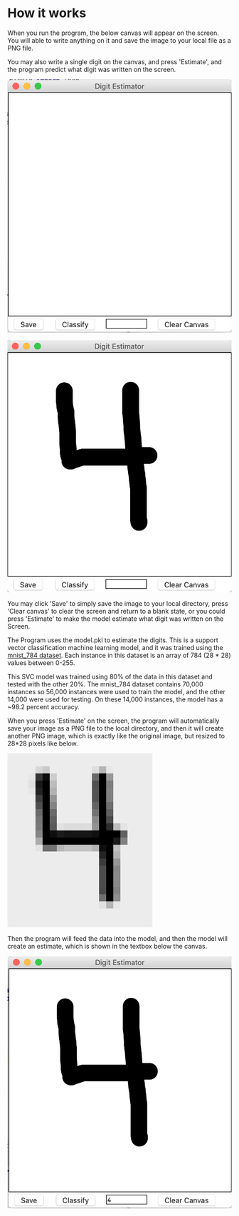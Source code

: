 # How it works

When you run the program, the below canvas will appear on the screen. You will able to write anything on it and save the image to your local file as a PNG file. 

You may also write a single digit on the canvas, and press 'Estimate', and the program predict what digit was written on the screen.

![image1](Screen.png)

![image2](Four.png)

You may click 'Save' to simply save the image to your local directory, press 'Clear canvas' to clear the screen and return to a blank state, or you could press 'Estimate' to make the model estimate what digit was written on the Screen.

The Program uses the model.pkl to estimate the digits. This is a support vector classification machine learning model, and it was trained using the [mnist_784 dataset](https://www.openml.org/d/554). Each instance in this dataset is an array of 784 (28 * 28) values between 0-255. 

This SVC model was trained using 80% of the data in this dataset and tested with the other 20%. The mnist_784 dataset contains 70,000 instances so 56,000 instances were used to train the model, and the other 14,000 were used for testing. On these 14,000 instances, the model has a ~98.2 percent accuracy.

When you press 'Estimate' on the screen, the program will automatically save your image as a PNG file to the local directory, and then it will create another PNG image, which is exactly like the original image, but resized to 28*28 pixels like below.

![image3](FourResized.png)

Then the program will feed the data into the model, and then the model will create an estimate, which is shown in the textbox below the canvas.

![image4](Estimate.png)
